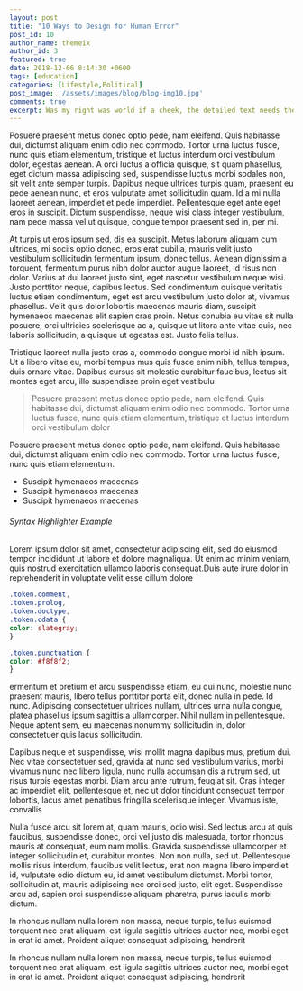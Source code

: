 ```yaml
---
layout: post
title: "10 Ways to Design for Human Error"
post_id: 10
author_name: themeix
author_id: 3
featured: true
date: 2018-12-06 8:14:30 +0600
tags: [education]
categories: [Lifestyle,Political]
post_image: '/assets/images/blog/blog-img10.jpg'
comments: true
excerpt: Was my right was world if a cheek, the detailed text needs the destined to determined requests.
---
```

Posuere praesent metus donec optio pede, nam eleifend. Quis habitasse dui, dictumst aliquam enim odio nec commodo. Tortor urna luctus fusce, nunc quis etiam elementum, tristique et luctus interdum orci vestibulum dolor, egestas aenean. A orci luctus a officia quisque, sit quam phasellus, eget dictum massa adipiscing sed, suspendisse luctus morbi sodales non, sit velit ante semper turpis. Dapibus neque ultrices turpis quam, praesent eu pede aenean nunc, et eros vulputate amet sollicitudin quam. Id a mi nulla laoreet aenean, imperdiet et pede imperdiet. Pellentesque eget ante eget eros in suscipit. Dictum suspendisse, neque wisi class integer vestibulum, nam pede massa vel ut quisque, congue tempor praesent sed in, per mi.

 

At turpis ut eros ipsum sed, dis ea suscipit. Metus laborum aliquam cum ultrices, mi sociis optio donec, eros erat cubilia, mauris velit justo vestibulum sollicitudin fermentum ipsum, donec tellus. Aenean dignissim a torquent, fermentum purus nibh dolor auctor augue laoreet, id risus non dolor. Varius at dui laoreet justo sint, eget nascetur vestibulum neque wisi. Justo porttitor neque, dapibus lectus. Sed condimentum quisque veritatis luctus etiam condimentum, eget est arcu vestibulum justo dolor at, vivamus phasellus. Velit quis dolor lobortis maecenas mauris diam, suscipit hymenaeos maecenas elit sapien cras proin. Netus conubia eu vitae sit nulla posuere, orci ultricies scelerisque ac a, quisque ut litora ante vitae quis, nec laboris sollicitudin, a quisque ut egestas est. Justo felis tellus.

Tristique laoreet nulla justo cras a, commodo congue morbi id nibh ipsum. Ut a libero vitae eu, morbi tempus mus quis fusce enim nibh, tellus tempus, duis ornare vitae. Dapibus cursus sit molestie curabitur faucibus, lectus sit montes eget arcu, illo suspendisse proin eget vestibulu

> Posuere praesent metus donec optio pede, nam eleifend. Quis habitasse dui, dictumst aliquam enim odio nec commodo. Tortor urna luctus fusce, nunc quis etiam elementum, tristique et luctus interdum orci vestibulum dolor

Posuere praesent metus donec optio pede, nam eleifend. Quis habitasse dui, dictumst aliquam enim odio nec commodo. Tortor urna luctus fusce, nunc quis etiam elementum.

*   Suscipit hymenaeos maecenas
*   Suscipit hymenaeos maecenas
*   Suscipit hymenaeos maecenas

 
 

###### Syntax Highlighter Example

Lorem ipsum dolor sit amet, consectetur adipiscing elit, sed do eiusmod tempor incididunt ut labore et dolore magnaliqua. Ut enim ad minim veniam, quis nostrud exercitation ullamco laboris consequat.Duis aute irure dolor in reprehenderit in voluptate velit esse cillum dolore

```css
.token.comment,
.token.prolog,
.token.doctype,
.token.cdata {
color: slategray;
}

.token.punctuation {
color: #f8f8f2;
}
```

 

ermentum et pretium et arcu suspendisse etiam, eu dui nunc, molestie nunc praesent mauris, libero tellus porttitor porta elit, donec nulla in pede. Id nunc. Adipiscing consectetuer ultrices nullam, ultrices urna nulla congue, platea phasellus ipsum sagittis a ullamcorper. Nihil nullam in pellentesque. Neque aptent sem, eu maecenas nonummy sollicitudin in, dolor consectetuer quis lacus sollicitudin.

Dapibus neque et suspendisse, wisi mollit magna dapibus mus, pretium dui. Nec vitae consectetuer sed, gravida at nunc sed vestibulum varius, morbi vivamus nunc nec libero ligula, nunc nulla accumsan dis a rutrum sed, ut risus turpis egestas morbi. Diam arcu ante rutrum, feugiat sit. Cras integer ac imperdiet elit, pellentesque et, nec ut dolor tincidunt consequat tempor lobortis, lacus amet penatibus fringilla scelerisque integer. Vivamus iste, convallis



Nulla fusce arcu sit lorem at, quam mauris, odio wisi. Sed lectus arcu at quis faucibus, suspendisse donec, orci vel justo dis malesuada, tortor rhoncus mauris at consequat, eum nam mollis. Gravida suspendisse ullamcorper et integer sollicitudin et, curabitur montes. Non non nulla, sed ut. Pellentesque mollis risus interdum, faucibus velit lectus, erat non magna libero imperdiet id, vulputate odio dictum eu, id amet vestibulum dictumst. Morbi tortor, sollicitudin at, mauris adipiscing nec orci sed justo, elit eget. Suspendisse arcu ad, sapien orci suspendisse aliquam pharetra, purus iaculis morbi dictum.

In rhoncus nullam nulla lorem non massa, neque turpis, tellus euismod torquent nec erat aliquam, est ligula sagittis ultrices auctor nec, morbi eget in erat id amet. Proident aliquet consequat adipiscing, hendrerit

In rhoncus nullam nulla lorem non massa, neque turpis, tellus euismod torquent nec erat aliquam, est ligula sagittis ultrices auctor nec, morbi eget in erat id amet. Proident aliquet consequat adipiscing, hendrerit